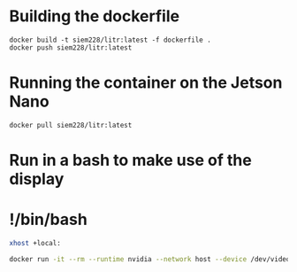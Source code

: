 # Building the dockerfile
```
docker build -t siem228/litr:latest -f dockerfile .
docker push siem228/litr:latest
```

# Running the container on the Jetson Nano
```
docker pull siem228/litr:latest
```
# Run in a bash to make use of the display 
# !/bin/bash 
```bash 
xhost +local: 

docker run -it --rm --runtime nvidia --network host --device /dev/video0:/dev/video0:mrw -e DISPLAY=$DISPLAY -v /tmp/.X11-unix/:/tmp/.X11-unix siem228/litr/ultralytics:latest
```
